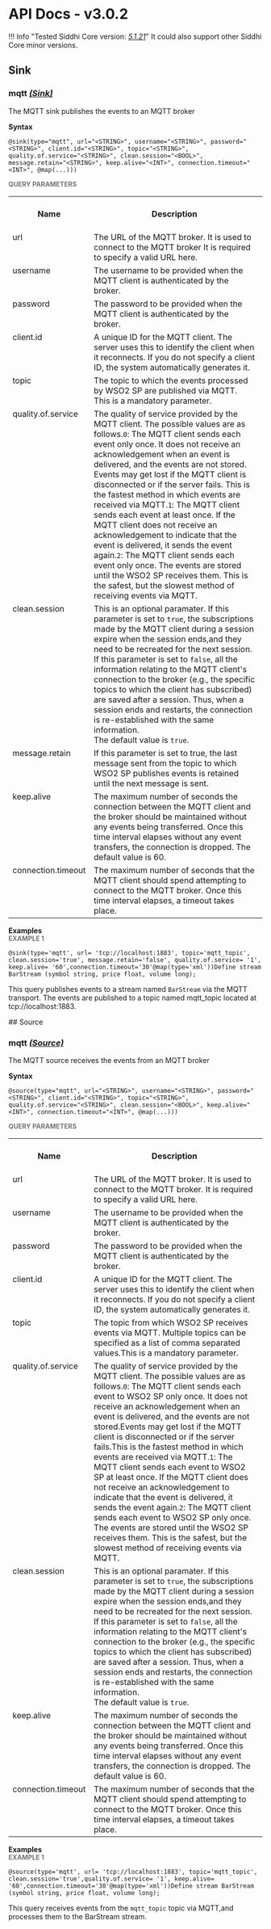 # API Docs - v3.0.2

!!! Info "Tested Siddhi Core version: *<a target="_blank" href="http://siddhi.io/en/v5.1/docs/query-guide/">5.1.21</a>*"
    It could also support other Siddhi Core minor versions.

## Sink

### mqtt *<a target="_blank" href="http://siddhi.io/en/v5.1/docs/query-guide/#sink">(Sink)</a>*
<p></p>
<p style="word-wrap: break-word;margin: 0;">The MQTT sink publishes the events to an MQTT broker </p>
<p></p>
<span id="syntax" class="md-typeset" style="display: block; font-weight: bold;">Syntax</span>

```
@sink(type="mqtt", url="<STRING>", username="<STRING>", password="<STRING>", client.id="<STRING>", topic="<STRING>", quality.of.service="<STRING>", clean.session="<BOOL>", message.retain="<STRING>", keep.alive="<INT>", connection.timeout="<INT>", @map(...)))
```

<span id="query-parameters" class="md-typeset" style="display: block; color: rgba(0, 0, 0, 0.54); font-size: 12.8px; font-weight: bold;">QUERY PARAMETERS</span>
<table>
    <tr>
        <th>Name</th>
        <th style="min-width: 20em">Description</th>
        <th>Default Value</th>
        <th>Possible Data Types</th>
        <th>Optional</th>
        <th>Dynamic</th>
    </tr>
    <tr>
        <td style="vertical-align: top">url</td>
        <td style="vertical-align: top; word-wrap: break-word"><p style="word-wrap: break-word;margin: 0;">The URL of the MQTT broker. It is used to connect to the MQTT broker It is required to specify a valid URL here.</p></td>
        <td style="vertical-align: top"></td>
        <td style="vertical-align: top">STRING</td>
        <td style="vertical-align: top">No</td>
        <td style="vertical-align: top">No</td>
    </tr>
    <tr>
        <td style="vertical-align: top">username</td>
        <td style="vertical-align: top; word-wrap: break-word"><p style="word-wrap: break-word;margin: 0;">The username to be provided when the MQTT client is authenticated by the broker.</p></td>
        <td style="vertical-align: top">null</td>
        <td style="vertical-align: top">STRING</td>
        <td style="vertical-align: top">Yes</td>
        <td style="vertical-align: top">No</td>
    </tr>
    <tr>
        <td style="vertical-align: top">password</td>
        <td style="vertical-align: top; word-wrap: break-word"><p style="word-wrap: break-word;margin: 0;">The password to be provided when the MQTT client is authenticated by the broker.</p></td>
        <td style="vertical-align: top">empty</td>
        <td style="vertical-align: top">STRING</td>
        <td style="vertical-align: top">Yes</td>
        <td style="vertical-align: top">No</td>
    </tr>
    <tr>
        <td style="vertical-align: top">client.id</td>
        <td style="vertical-align: top; word-wrap: break-word"><p style="word-wrap: break-word;margin: 0;">A unique ID for the MQTT client. The server uses this to identify the client when it reconnects. If you do not specify a client ID, the system automatically generates it. </p></td>
        <td style="vertical-align: top">generated by the system</td>
        <td style="vertical-align: top">STRING</td>
        <td style="vertical-align: top">Yes</td>
        <td style="vertical-align: top">No</td>
    </tr>
    <tr>
        <td style="vertical-align: top">topic</td>
        <td style="vertical-align: top; word-wrap: break-word"><p style="word-wrap: break-word;margin: 0;">The topic to which the events processed by WSO2 SP are published via MQTT. This is a mandatory parameter.</p></td>
        <td style="vertical-align: top"></td>
        <td style="vertical-align: top">STRING</td>
        <td style="vertical-align: top">No</td>
        <td style="vertical-align: top">Yes</td>
    </tr>
    <tr>
        <td style="vertical-align: top">quality.of.service</td>
        <td style="vertical-align: top; word-wrap: break-word"><p style="word-wrap: break-word;margin: 0;">The quality of service provided by the MQTT client. The possible values are as follows.<code>0</code>: The MQTT client sends each event only once. It does not receive an acknowledgement when an event is delivered, and the events are not stored. Events may get lost if the MQTT client is disconnected or if the server fails. This is the fastest method in which events are received via MQTT.<code>1</code>: The MQTT client sends each event at least once. If the MQTT client does not receive an acknowledgement to indicate that the event is delivered, it sends the event again.<code>2</code>: The MQTT client sends each event only once. The events are stored until the WSO2 SP receives them. This is the safest, but the slowest method of receiving events via MQTT.</p></td>
        <td style="vertical-align: top">1</td>
        <td style="vertical-align: top">STRING</td>
        <td style="vertical-align: top">Yes</td>
        <td style="vertical-align: top">Yes</td>
    </tr>
    <tr>
        <td style="vertical-align: top">clean.session</td>
        <td style="vertical-align: top; word-wrap: break-word"><p style="word-wrap: break-word;margin: 0;">This is an optional paramater. If this parameter is set to <code>true</code>, the subscriptions made by the MQTT client during a session expire when the session ends,and they need to be recreated for the next session.<br>If this parameter is set to <code>false</code>, all the information relating to the MQTT client's connection to the broker (e.g., the specific topics to which the client has subscribed) are saved after a session. Thus, when a session ends and restarts, the connection is re-established with the same information.<br>The default value is <code>true</code>.</p></td>
        <td style="vertical-align: top">true</td>
        <td style="vertical-align: top">BOOL</td>
        <td style="vertical-align: top">Yes</td>
        <td style="vertical-align: top">No</td>
    </tr>
    <tr>
        <td style="vertical-align: top">message.retain</td>
        <td style="vertical-align: top; word-wrap: break-word"><p style="word-wrap: break-word;margin: 0;">If this parameter is set to true, the last message sent from the topic to which WSO2 SP publishes events is retained until the next message is sent.</p></td>
        <td style="vertical-align: top">false</td>
        <td style="vertical-align: top">STRING</td>
        <td style="vertical-align: top">Yes</td>
        <td style="vertical-align: top">Yes</td>
    </tr>
    <tr>
        <td style="vertical-align: top">keep.alive</td>
        <td style="vertical-align: top; word-wrap: break-word"><p style="word-wrap: break-word;margin: 0;">The maximum number of seconds the connection between the MQTT client and the broker should be maintained without any events being transferred. Once this time interval elapses without any event transfers, the connection is dropped. The default value is 60.</p></td>
        <td style="vertical-align: top">60</td>
        <td style="vertical-align: top">INT</td>
        <td style="vertical-align: top">Yes</td>
        <td style="vertical-align: top">No</td>
    </tr>
    <tr>
        <td style="vertical-align: top">connection.timeout</td>
        <td style="vertical-align: top; word-wrap: break-word"><p style="word-wrap: break-word;margin: 0;">The maximum number of seconds that the MQTT client should spend attempting to connect to the MQTT broker. Once this time interval elapses, a timeout takes place.</p></td>
        <td style="vertical-align: top">30</td>
        <td style="vertical-align: top">INT</td>
        <td style="vertical-align: top">Yes</td>
        <td style="vertical-align: top">No</td>
    </tr>
</table>

<span id="examples" class="md-typeset" style="display: block; font-weight: bold;">Examples</span>
<span id="example-1" class="md-typeset" style="display: block; color: rgba(0, 0, 0, 0.54); font-size: 12.8px; font-weight: bold;">EXAMPLE 1</span>
```
@sink(type='mqtt', url= 'tcp://localhost:1883', topic='mqtt_topic', clean.session='true', message.retain='false', quality.of.service= '1', keep.alive= '60',connection.timeout='30'@map(type='xml'))Define stream BarStream (symbol string, price float, volume long);
```
<p></p>
<p style="word-wrap: break-word;margin: 0;">This query publishes events to a stream named <code>BarStream</code> via the MQTT transport. The events are published to a topic named mqtt_topic located at tcp://localhost:1883.</p>
<p></p>
## Source

### mqtt *<a target="_blank" href="http://siddhi.io/en/v5.1/docs/query-guide/#source">(Source)</a>*
<p></p>
<p style="word-wrap: break-word;margin: 0;">The MQTT source receives the events from an MQTT broker </p>
<p></p>
<span id="syntax" class="md-typeset" style="display: block; font-weight: bold;">Syntax</span>

```
@source(type="mqtt", url="<STRING>", username="<STRING>", password="<STRING>", client.id="<STRING>", topic="<STRING>", quality.of.service="<STRING>", clean.session="<BOOL>", keep.alive="<INT>", connection.timeout="<INT>", @map(...)))
```

<span id="query-parameters" class="md-typeset" style="display: block; color: rgba(0, 0, 0, 0.54); font-size: 12.8px; font-weight: bold;">QUERY PARAMETERS</span>
<table>
    <tr>
        <th>Name</th>
        <th style="min-width: 20em">Description</th>
        <th>Default Value</th>
        <th>Possible Data Types</th>
        <th>Optional</th>
        <th>Dynamic</th>
    </tr>
    <tr>
        <td style="vertical-align: top">url</td>
        <td style="vertical-align: top; word-wrap: break-word"><p style="word-wrap: break-word;margin: 0;">The URL of the MQTT broker. It is used to connect to the MQTT broker. It is required to specify a valid URL here.</p></td>
        <td style="vertical-align: top"></td>
        <td style="vertical-align: top">STRING</td>
        <td style="vertical-align: top">No</td>
        <td style="vertical-align: top">No</td>
    </tr>
    <tr>
        <td style="vertical-align: top">username</td>
        <td style="vertical-align: top; word-wrap: break-word"><p style="word-wrap: break-word;margin: 0;">The username to be provided when the MQTT client is authenticated by the broker.</p></td>
        <td style="vertical-align: top">null</td>
        <td style="vertical-align: top">STRING</td>
        <td style="vertical-align: top">Yes</td>
        <td style="vertical-align: top">No</td>
    </tr>
    <tr>
        <td style="vertical-align: top">password</td>
        <td style="vertical-align: top; word-wrap: break-word"><p style="word-wrap: break-word;margin: 0;">The password to be provided when the MQTT client is authenticated by the broker.</p></td>
        <td style="vertical-align: top">empty</td>
        <td style="vertical-align: top">STRING</td>
        <td style="vertical-align: top">Yes</td>
        <td style="vertical-align: top">No</td>
    </tr>
    <tr>
        <td style="vertical-align: top">client.id</td>
        <td style="vertical-align: top; word-wrap: break-word"><p style="word-wrap: break-word;margin: 0;">A unique ID for the MQTT client. The server uses this to identify the client when it reconnects. If you do not specify a client ID, the system automatically generates it.</p></td>
        <td style="vertical-align: top"></td>
        <td style="vertical-align: top">STRING</td>
        <td style="vertical-align: top">No</td>
        <td style="vertical-align: top">No</td>
    </tr>
    <tr>
        <td style="vertical-align: top">topic</td>
        <td style="vertical-align: top; word-wrap: break-word"><p style="word-wrap: break-word;margin: 0;">The topic from which WSO2 SP receives events via MQTT. Multiple topics can be specified as a list of comma separated values.This is a mandatory parameter.</p></td>
        <td style="vertical-align: top"></td>
        <td style="vertical-align: top">STRING</td>
        <td style="vertical-align: top">No</td>
        <td style="vertical-align: top">No</td>
    </tr>
    <tr>
        <td style="vertical-align: top">quality.of.service</td>
        <td style="vertical-align: top; word-wrap: break-word"><p style="word-wrap: break-word;margin: 0;">The quality of service provided by the MQTT client. The possible values are as follows.<code>0</code>: The MQTT client sends each event to WSO2 SP only once. It does not receive an acknowledgement when an event is delivered, and the events are not stored.Events may get lost if the MQTT client is disconnected or if the server fails.This is the fastest method in which events are received via MQTT.<code>1</code>: The MQTT client sends each event to WSO2 SP at least once. If the MQTT client does not receive an acknowledgement to indicate that the event is delivered, it sends the event again.<code>2</code>: The MQTT client sends each event to WSO2 SP only once. The events are stored until the WSO2 SP receives them. This is the safest, but the slowest method of receiving events via MQTT.</p></td>
        <td style="vertical-align: top">1</td>
        <td style="vertical-align: top">STRING</td>
        <td style="vertical-align: top">Yes</td>
        <td style="vertical-align: top">No</td>
    </tr>
    <tr>
        <td style="vertical-align: top">clean.session</td>
        <td style="vertical-align: top; word-wrap: break-word"><p style="word-wrap: break-word;margin: 0;">This is an optional paramater. If this parameter is set to <code>true</code>, the subscriptions made by the MQTT client during a session expire when the session ends,and they need to be recreated for the next session.<br>If this parameter is set to <code>false</code>, all the information relating to the MQTT client's connection to the broker (e.g., the specific topics to which the client has subscribed) are saved after a session. Thus, when a session ends and restarts, the connection is re-established with the same information.<br>The default value is <code>true</code>.</p></td>
        <td style="vertical-align: top">true</td>
        <td style="vertical-align: top">BOOL</td>
        <td style="vertical-align: top">Yes</td>
        <td style="vertical-align: top">No</td>
    </tr>
    <tr>
        <td style="vertical-align: top">keep.alive</td>
        <td style="vertical-align: top; word-wrap: break-word"><p style="word-wrap: break-word;margin: 0;">The maximum number of seconds the connection between the MQTT client and the broker should be maintained without any events being transferred. Once this time interval elapses without any event transfers, the connection is dropped. The default value is 60.</p></td>
        <td style="vertical-align: top">60</td>
        <td style="vertical-align: top">INT</td>
        <td style="vertical-align: top">Yes</td>
        <td style="vertical-align: top">No</td>
    </tr>
    <tr>
        <td style="vertical-align: top">connection.timeout</td>
        <td style="vertical-align: top; word-wrap: break-word"><p style="word-wrap: break-word;margin: 0;">The maximum number of seconds that the MQTT client should spend attempting to connect to the MQTT broker. Once this time interval elapses, a timeout takes place.</p></td>
        <td style="vertical-align: top">30</td>
        <td style="vertical-align: top">INT</td>
        <td style="vertical-align: top">Yes</td>
        <td style="vertical-align: top">No</td>
    </tr>
</table>

<span id="examples" class="md-typeset" style="display: block; font-weight: bold;">Examples</span>
<span id="example-1" class="md-typeset" style="display: block; color: rgba(0, 0, 0, 0.54); font-size: 12.8px; font-weight: bold;">EXAMPLE 1</span>
```
@source(type='mqtt', url= 'tcp://localhost:1883', topic='mqtt_topic', clean.session='true',quality.of.service= '1', keep.alive= '60',connection.timeout='30'@map(type='xml'))Define stream BarStream (symbol string, price float, volume long);
```
<p></p>
<p style="word-wrap: break-word;margin: 0;">This query receives events from the <code>mqtt_topic</code> topic via MQTT,and processes them to the BarStream stream.</p>
<p></p>
